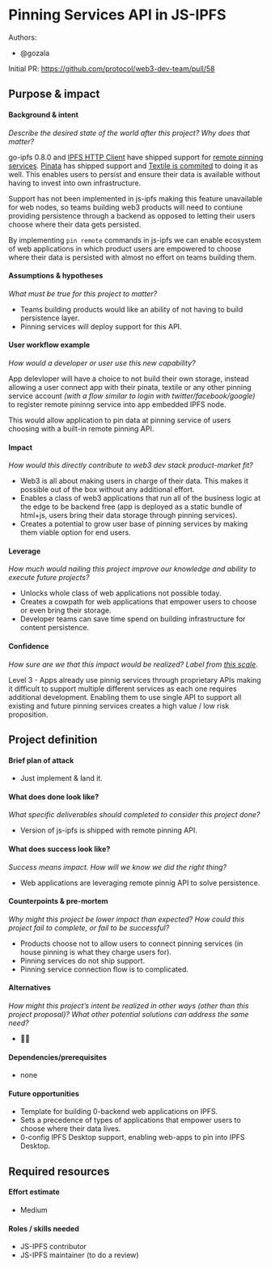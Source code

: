 # Pinning Services API in JS-IPFS

Authors:
- @gozala

Initial PR: https://github.com/protocol/web3-dev-team/pull/58

<!--
This template is for a proposal/brief/pitch for a significant project to be undertaken by a Web3 Dev project team.
The goal of project proposals is to help us decide which work to take on, which things are more valuable than other things.
-->
<!--
A proposal should contain enough detail for others to understand how this project contributes to our team’s mission of product-market fit
for our unified stack of protocols, what is included in scope of the project, where to get started if a project team were to take this on,
and any other information relevant for prioritizing this project against others.
It does not need to describe the work in much detail. Most technical design and planning would take place after a proposal is adopted.
Good project scope aims for ~3-5 engineers for 1-3 months (though feel free to suggest larger-scoped projects anyway). 
Projects do not include regular day-to-day maintenance and improvement work, e.g. on testing, tooling, validation, code clarity, refactors for future capability, etc.
-->
<!--
For ease of discussion in PRs, consider breaking lines after every sentence or long phrase.
-->

## Purpose &amp; impact 
#### Background &amp; intent
_Describe the desired state of the world after this project? Why does that matter?_
<!--
Outline the status quo, including any relevant context on the problem you’re seeing that this project should solve. Wherever possible, include pains or problems that you’ve seen users experience to help motivate why solving this problem works towards top-line objectives. 
-->

go-ipfs 0.8.0 and [IPFS HTTP Client][] have shipped support for [remote pinning services][]. [Pinata][] has shipped support and [Textile is commited][] to doing it as well. This enables users to persist and ensure their data is available without having to invest into own infrastructure. 

Support has not been implemented in js-ipfs making this feature unavailable for web nodes, so teams building web3 products will need to contiune providing persistence through a backend as opposed to letting their users choose where their data gets persisted.

By implementing `pin remote` commands in js-ipfs we can enable ecosystem of web applications in which product users are empowered to choose where their data is persisted with almost no effort on teams building them.

[remote pinning services]:https://ipfs.github.io/pinning-services-api-spec/
[pinata]:https://pinata.cloud
[Textile is commited]:https://twitter.com/textileio/status/1363896959073804288?s=20
[IPFS HTTP Client]:https://www.npmjs.com/package/ipfs-http-client

#### Assumptions &amp; hypotheses
_What must be true for this project to matter?_
<!--(bullet list)-->

- Teams building products would like an ability of not having to build persistence layer.
- Pinning services will deploy support for this API.

#### User workflow example
_How would a developer or user use this new capability?_
<!--(short paragraph)-->

App delevloper will have a choice to not build their own storage, instead allowing a user connect app with their pinata, textile or any other pinning service account _(with a flow similar to login with twitter/facebook/google)_ to register remote pininng service into app embedded IPFS node.

This would allow application to pin data at  pinning service of users choosing with a built-in remote pinning API.

#### Impact
_How would this directly contribute to web3 dev stack product-market fit?_

<!--
Explain how this addresses known challenges or opportunities.
What awesome potential impact/outcomes/results will we see if we nail this project?
-->

- Web3 is all about making users in charge of their data. This makes it possible out of the box without any additional effort.
- Enables a class of web3 applications that run all of the business logic at the edge to be backend free (app is deployed as a static bundle of html+js, users bring their data storage through pinning services).
- Creates a potential to grow user base of pinning services by making them viable option for end users.

#### Leverage
_How much would nailing this project improve our knowledge and ability to execute future projects?_

<!--
Explain the opportunity or leverage point for our subsequent velocity/impact (e.g. by speeding up development, enabling more contributors, etc)
-->

- Unlocks whole class of web applications not possible today.
- Creates a cowpath for web applications that empower users to choose or even bring their storage.
- Developer teams can save time spend on building infrastructure for content persistence.

#### Confidence
_How sure are we that this impact would be realized? Label from [this scale](https://medium.com/@nimay/inside-product-introduction-to-feature-priority-using-ice-impact-confidence-ease-and-gist-5180434e5b15)_.

<!--Explain why this rating-->

Level 3 - Apps already use pinnig services through proprietary APIs making it difficult to support multiple different services as each one requires additional development. Enabling them to use single API to support all existing and future pinning services creates a high value / low risk proposition.


## Project definition
#### Brief plan of attack

<!--Briefly describe the milestones/steps/work needed for this project-->

- Just implement & land it.

#### What does done look like?
_What specific deliverables should completed to consider this project done?_

- Version of js-ipfs is shipped with remote pinning API.

####  What does success look like?
_Success means impact. How will we know we did the right thing?_

<!--
Provide success criteria. These might include particular metrics, desired changes in the types of bug reports being filed, desired changes in qualitative user feedback (measured via surveys, etc), etc.
-->

- Web applications are leveraging remote pinnig API to solve persistence. 

#### Counterpoints &amp; pre-mortem
_Why might this project be lower impact than expected? How could this project fail to complete, or fail to be successful?_

- Products choose not to allow users to connect pinning services (in house pinning is what they charge users for).
- Pinning services do not ship support.
- Pinning service connection flow is to complicated.

#### Alternatives
_How might this project’s intent be realized in other ways (other than this project proposal)? What other potential solutions can address the same need?_

- 🤷‍♂️

#### Dependencies/prerequisites
<!--List any other projects that are dependencies/prerequisites for this project that is being pitched.-->

- none

#### Future opportunities
<!--What future projects/opportunities could this project enable?-->

- Template for building 0-backend web applications on IPFS.
- Sets a precedence of types of applications that empower users to choose where their data lives.
- 0-config IPFS Desktop support, enabling web-apps to pin into IPFS Desktop.

## Required resources


#### Effort estimate
<!--T-shirt size rating of the size of the project. If the project might require external collaborators/teams, please note in the roles/skills section below). 
For a team of 3-5 people with the appropriate skills:
- Small, 1-2 weeks
- Medium, 3-5 weeks
- Large, 6-10 weeks
- XLarge, >10 weeks
Describe any choices and uncertainty in this scope estimate. (E.g. Uncertainty in the scope until design work is complete, low uncertainty in execution thereafter.)
-->

- Medium

#### Roles / skills needed
<!--Describe the knowledge/skill-sets and team that are needed for this project (e.g. PM, docs, protocol or library expertise, design expertise, etc.). If this project could be externalized to the community or a team outside PL's direct employment, please note that here.-->

- JS-IPFS contributor
- JS-IPFS maintainer (to do a review)
